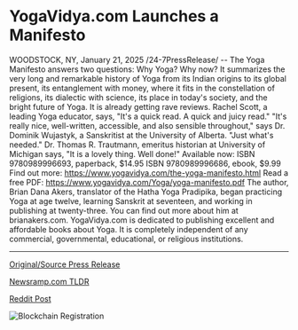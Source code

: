 # YogaVidya.com Launches a Manifesto

WOODSTOCK, NY, January 21, 2025 /24-7PressRelease/ -- The Yoga Manifesto answers two questions: Why Yoga? Why now?  It summarizes the very long and remarkable history of Yoga from its Indian origins to its global present, its entanglement with money, where it fits in the constellation of religions, its dialectic with science, its place in today's society, and the bright future of Yoga.  It is already getting rave reviews. Rachel Scott, a leading Yoga educator, says, "It's a quick read. A quick and juicy read." "It's really nice, well-written, accessible, and also sensible throughout," says Dr. Dominik Wujastyk, a Sanskritist at the University of Alberta. "Just what's needed." Dr. Thomas R. Trautmann, emeritus historian at University of Michigan says, "It is a lovely thing. Well done!"  Available now: ISBN 9780989996693, paperback, $14.95 ISBN 9780989996686, ebook, $9.99  Find out more: https://www.yogavidya.com/the-yoga-manifesto.html  Read a free PDF: https://www.yogavidya.com/Yoga/yoga-manifesto.pdf  The author, Brian Dana Akers, translator of the Hatha Yoga Pradipika, began practicing Yoga at age twelve, learning Sanskrit at seventeen, and working in publishing at twenty-three. You can find out more about him at brianakers.com.  YogaVidya.com is dedicated to publishing excellent and affordable books about Yoga. It is completely independent of any commercial, governmental, educational, or religious institutions. 

---

[Original/Source Press Release](https://www.24-7pressrelease.com/press-release/518203/yogavidyacom-launches-a-manifesto)
                    

[Newsramp.com TLDR](https://newsramp.com/curated-news/discover-the-essence-of-yoga-in-the-yoga-manifesto/38746c308e2c07d23b18a7db9ed38ebd) 

 



[Reddit Post](https://www.reddit.com/r/BookNews/comments/1i6dzlt/discover_the_essence_of_yoga_in_the_yoga_manifesto/) 



![Blockchain Registration](https://cdn.newsramp.app/24-7PressRelease/qrcode/251/21/apexvNx9.webp)